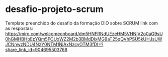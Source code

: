# desafio-projeto-scrum
Template preenchido do desafio da formação DIO sobre SCRUM
link com as respostas: https://miro.com/welcomeonboard/dm5HNFRNdUEzeHM5VHNjV2o0aG9sU0hGMHBHbEpYQm5FOUxWZ2M2b3BMdDlxMG9aT25qQVhPSU5kUHJsUWJCNnwzNDU4NzY0NTM1NjAxNzcyOTM3fDI=?share_link_id=904695503768
